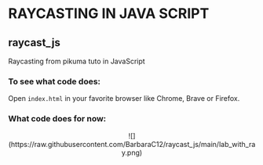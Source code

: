 # RAYCASTING IN JAVA SCRIPT

## raycast_js
Raycasting from pikuma tuto in JavaScript

### To see what code does:
Open `index.html` in your favorite browser like Chrome, Brave or Firefox.

### What code does for now:
<center>
![](https://raw.githubusercontent.com/BarbaraC12/raycast_js/main/lab_with_ray.png)
</center>
